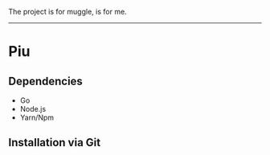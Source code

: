 The project is for muggle, is for me.

---

# Piu

## Dependencies

- Go
- Node.js
- Yarn/Npm

## Installation via Git

```shell

```
